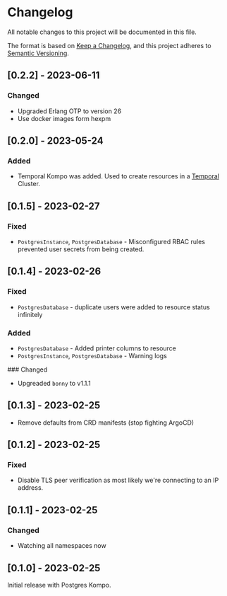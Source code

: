 # Changelog

All notable changes to this project will be documented in this file.

The format is based on [Keep a Changelog](https://keepachangelog.com/en/1.0.0/),
and this project adheres to [Semantic Versioning](https://semver.org/spec/v2.0.0.html).

## [0.2.2] - 2023-06-11

### Changed

- Upgraded Erlang OTP to version 26
- Use docker images form hexpm

## [0.2.0] - 2023-05-24

### Added

- Temporal Kompo was added. Used to create resources in a [Temporal](https://temporal.io) Cluster.

## [0.1.5] - 2023-02-27

### Fixed

- `PostgresInstance`, `PostgresDatabase` - Misconfigured RBAC rules prevented user secrets from being created.

## [0.1.4] - 2023-02-26

### Fixed

- `PostgresDatabase` - duplicate users were added to resource status infinitely

### Added

- `PostgresDatabase` - Added printer columns to resource
- `PostgresInstance`, `PostgresDatabase` - Warning logs

### Changed

- Upgreaded `bonny` to v1.1.1

## [0.1.3] - 2023-02-25

- Remove defaults from CRD manifests (stop fighting ArgoCD)

## [0.1.2] - 2023-02-25

### Fixed

- Disable TLS peer verification as most likely we're connecting to an IP address.

## [0.1.1] - 2023-02-25

### Changed

- Watching all namespaces now

## [0.1.0] - 2023-02-25

Initial release with Postgres Kompo.

##
